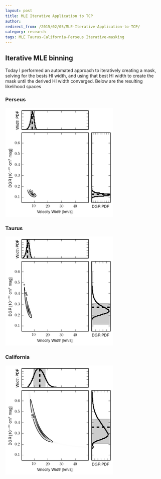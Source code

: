```yaml
---
layout: post
title: MLE Iterative Application to TCP
author:
redirect_from: /2015/02/05/MLE-Iterative-Application-to-TCP/ 
category: research
tags: MLE Taurus-California-Perseus Iterative-masking
---
```


## Iterative MLE binning 

Today I performed an automated approach to iteratively creating a mask, solving
for the bests HI width, and using that best HI width to create the mask until
the derived HI width converged. Below are the resulting likelihood spaces

### Perseus
  ![Perseus Likelihood](/images/2015-02-05/perseus_likelihood_planck_bin_scaled_wd.png)
  
### Taurus
  ![Taurus Likelihood](/images/2015-02-05/taurus_likelihood_planck_bin_scaled_wd.png)

### California
  ![California Likelihood](/images/2015-02-05/california_likelihood_planck_bin_scaled_wd.png)




